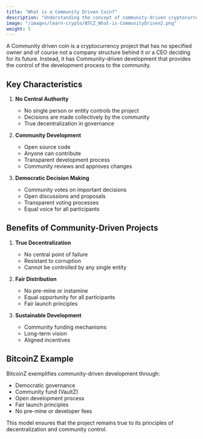 ```yaml
---
title: "What is a Community Driven Coin?"
description: "Understanding the concept of community-driven cryptocurrency projects and their importance in true decentralization."
image: "/images/learn-crypto/BTCZ_What-is-CommunityDriven2.png"
weight: 5
---
```


A Community driven coin is a cryptocurrency project that has no specified owner and of course not a company structure behind it or a CEO deciding for its future. Instead, it has Community-driven development that provides the control of the development process to the community.

## Key Characteristics

1. **No Central Authority**
   - No single person or entity controls the project
   - Decisions are made collectively by the community
   - True decentralization in governance

2. **Community Development**
   - Open source code
   - Anyone can contribute
   - Transparent development process
   - Community reviews and approves changes

3. **Democratic Decision Making**
   - Community votes on important decisions
   - Open discussions and proposals
   - Transparent voting processes
   - Equal voice for all participants

## Benefits of Community-Driven Projects

1. **True Decentralization**
   - No central point of failure
   - Resistant to corruption
   - Cannot be controlled by any single entity

2. **Fair Distribution**
   - No pre-mine or instamine
   - Equal opportunity for all participants
   - Fair launch principles

3. **Sustainable Development**
   - Community funding mechanisms
   - Long-term vision
   - Aligned incentives

## BitcoinZ Example

BitcoinZ exemplifies community-driven development through:
- Democratic governance
- Community fund (VaultZ)
- Open development process
- Fair launch principles
- No pre-mine or developer fees

This model ensures that the project remains true to its principles of decentralization and community control.